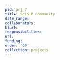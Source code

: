 ```yaml
---
pid: prj_7
title: SciSIP Community
date_range: 
collaborators: 
blurb: 
responsibilities: 
url: 
funding: 
order: '06'
collection: projects
---
```

